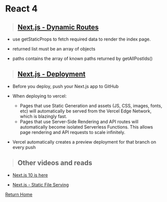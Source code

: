 # React 4

> ## [Next.js - Dynamic Routes](https://nextjs.org/learn/basics/dynamic-routes)

* use getStaticProps to fetch required data to render the index page.

* returned list must be an array of objects

* paths contains the array of known paths returned by getAllPostIds()

> ## [Next.js - Deployment](https://nextjs.org/learn/basics/deploying-nextjs-app)

* Before you deploy, push your Next.js app to GitHub

* When deploying to vercel:
  * Pages that use Static Generation and assets (JS, CSS, images, fonts, etc) will automatically be served from the Vercel Edge Network, which is blazingly fast.
  * Pages that use Server-Side Rendering and API routes will automatically become isolated Serverless Functions. This allows page rendering and API requests to scale infinitely.

* Vercel automatically creates a preview deployment for that branch on every push

> ## Other videos and reads

* [Next.js 10 is here](https://www.youtube.com/watch?v=JWCS5IdECVI)

* [Next.js - Static File Serving](https://nextjs.org/docs/basic-features/static-file-serving)


[Return Home](../README.md)
